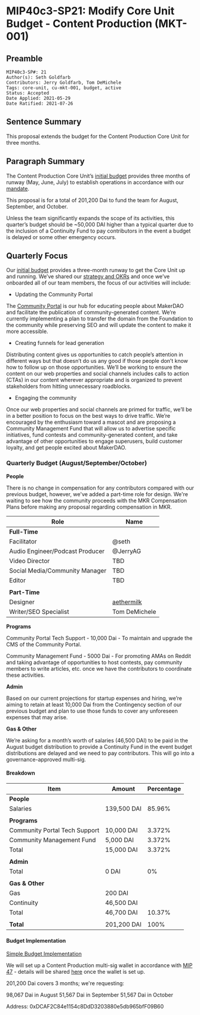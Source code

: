 # MIP40c3-SP21: Modify Core Unit Budget - Content Production (MKT-001)

## Preamble

```
MIP40c3-SP#: 21
Author(s): Seth Goldfarb
Contributors: Jerry Goldfarb, Tom DeMichele
Tags: core-unit, cu-mkt-001, budget, active
Status: Accepted
Date Applied: 2021-05-29
Date Ratified: 2021-07-26
```

## Sentence Summary

This proposal extends the budget for the Content Production Core Unit for three months.

## Paragraph Summary

The Content Production Core Unit’s [initial budget](https://forum.makerdao.com/t/mip40c3-sp5-core-unit-budget-mkt-001/) provides three months of runway (May, June, July) to establish operations in accordance with our [mandate](https://forum.makerdao.com/t/mip39c2-sp5-content-production-core-unit-mkt-001/6823).

This proposal is for a total of 201,200 Dai to fund the team for August, September, and October.

Unless the team significantly expands the scope of its activities, this quarter’s budget should be ~50,000 DAI higher than a typical quarter due to the inclusion of a Continuity Fund to pay contributors in the event a budget is delayed or some other emergency occurs.

## Quarterly Focus

Our [initial budget](https://forum.makerdao.com/t/mip40c3-sp5-core-unit-budget-mkt-001/6824) provides a three-month runway to get the Core Unit up and running. We’ve shared our [strategy and OKRs](https://www.notion.so/Mandate-OKRs-and-Content-Strategy-2bcb2eafb39c4315884faf6120a061fa) and once we’ve onboarded all of our team members, the focus of our activities will include:

* Updating the Community Portal

The [Community Portal](https://community-development.makerdao.com/) is our hub for educating people about MakerDAO and facilitate the publication of community-generated content. We’re currently implementing a plan to transfer the domain from the Foundation to the community while preserving SEO and will update the content to make it more accessible.

* Creating funnels for lead generation

Distributing content gives us opportunities to catch people’s attention in different ways but that doesn’t do us any good if those people don’t know how to follow up on those opportunities. We’ll be working to ensure the content on our web properties and social channels includes calls to action (CTAs) in our content wherever appropriate and is organized to prevent stakeholders from hitting unnecessary roadblocks.

* Engaging the community

Once our web properties and social channels are primed for traffic, we’ll be in a better position to focus on the best ways to drive traffic. We’re encouraged by the enthusiasm toward a mascot and are proposing a Community Management Fund that will allow us to advertise specific initiatives, fund contests and community-generated content, and take advantage of other opportunities to engage superusers, build customer loyalty, and get people excited about MakerDAO.

### Quarterly Budget (August/September/October)

**People**

There is no change in compensation for any contributors compared with our previous budget, however, we've added a part-time role for design. We're waiting to see how the community proceeds with the MKR Compensation Plans before making any proposal regarding compensation in MKR.

| Role | Name |
| --- | --- |
| **Full-Time** |
| Facilitator | @seth |
| Audio Engineer/Podcast Producer | @JerryAG |
| Video Director | TBD |
| Social Media/Community Manager | TBD |
| Editor | TBD |
|||
|**Part-Time**||
| Designer | [aethermilk](http://aethermilk.com/) |
| Writer/SEO Specialist | Tom DeMichele |

**Programs**

Community Portal Tech Support - 10,000 Dai - To maintain and upgrade the CMS of the Community Portal.

Community Management Fund - 5000 Dai - For promoting AMAs on Reddit and taking advantage of opportunities to host contests, pay community members to write articles, etc. once we have the contributors to coordinate these activities.

**Admin**

Based on our current projections for startup expenses and hiring, we’re aiming to retain at least 10,000 Dai from the Contingency section of our previous budget and plan to use those funds to cover any unforeseen expenses that may arise.

**Gas & Other**

We’re asking for a month’s worth of salaries (46,500 DAI) to be paid in the August budget distribution to provide a Continuity Fund in the event budget distributions are delayed and we need to pay contributors. This will go into a governance-approved multi-sig.

#### Breakdown

| Item | Amount | Percentage |
| --- | --- | ---
| **People** |
|Salaries | 139,500 DAI | 85.96% |
|||
|**Programs**||
| Community Portal Tech Support | 10,000 DAI | 3.372% |
| Community Management Fund | 5,000 DAI | 3.372% |
| Total | 15,000 DAI | 3.372% |
|||
|**Admin**||
| Total | 0 DAI | 0% |
|||
|**Gas & Other**||
| Gas | 200 DAI |
| Continuity | 46,500 DAI|
| Total | 46,700 DAI | 10.37% |
|||
|**Total**| 201,200 DAI | 100% |

#### Budget Implementation

[Simple Budget Implementation](https://mips.makerdao.com/mips/details/60626de7e65b747f996b3d78#simple-budget-implementations)

We will set up a Content Production multi-sig wallet in accordance with [MIP 47](https://forum.makerdao.com/t/mip47-makerdao-multisignature-wallet-management/6338) - details will be shared [here](https://forum.makerdao.com/t/adding-content-production-multisig/8428) once the wallet is set up.

201,200 Dai covers 3 months; we're requesting:

98,067 Dai in August
51,567 Dai in September
51,567 Dai in October

Address: 0xDCAF2C84e1154c8DdD3203880e5db965bfF09B60
